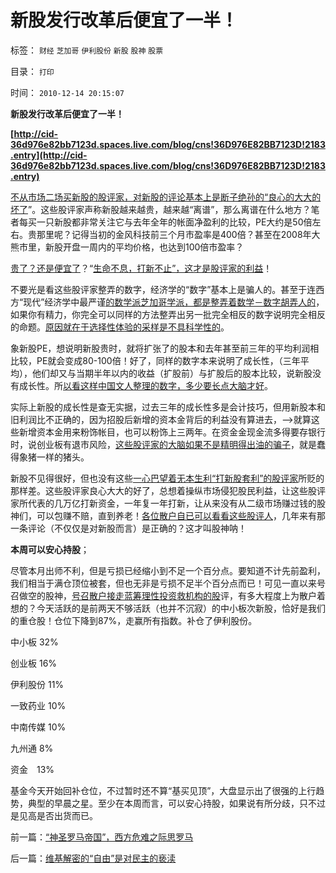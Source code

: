 # 新股发行改革后便宜了一半！

标签： `财经` `芝加哥` `伊利股份` `新股` `股神` `股票` 

目录： `打印`

时间： `2010-12-14 20:15:07`

**新股发行改革后便宜了一半！**

**[http://cid-36d976e82bb7123d.spaces.live.com/blog/cns!36D976E82BB7123D!2183.entry](http://cid-36d976e82bb7123d.spaces.live.com/blog/cns!36D976E82BB7123D!2183.entry)**

[不从市场二场买新股的股评家，对新股的评论基本上是断子绝孙的“良心的大大的坏了](../../../2010/2/3/新股市场化发行是二级市场利好.md)”。这些股评家声称新股越来越贵，越来越“离谱”，那么离谱在什么地方？笔者每买一只新股都非常关注它与去年全年的帐面净盈利的比较，PE大约是50倍左右。贵那里呢？记得当初的金风科技前三个月市盈率是400倍？甚至在2008年大熊市里，新股开盘一周内的平均价格，也达到100倍市盈率？

[贵了？还是便宜了](../../../2010/10/26/新价市场价发行二级市场反而便宜了.md)？“[生命不息，打新不止”，这才是股评家的利益](../../../2010/10/28/如何操纵新股发行政策获利？调整走势良好.md)！

不要光是看这些股评家整弄的数字，经济学的“数字”基本上是骗人的。甚至于连西方“现代”经济学中最严谨[的数学派芝加哥学派，都是整弄着数学－数字胡弄人的](../../../2009/12/31/数学囚徒的芝加哥学派.md)，如果你有精力，你完全可以同样的方法整弄出另一批完全相反的数字说明完全相反的命题。[原因就在于选择性体验的采样是不具科学性的](../../../2009/12/30/芝加哥学派，成也不确定性，败也不确定性.md)。

象新股PE，想说明新股贵时，就将扩张了的股本和去年甚至前三年的平均利润相比较，PE就会变成80-100倍！好了，同样的数字本来说明了成长性，（三年平均），他们却又与当期半年以内的收益（扩股前）与扩股后的股本比较，说新股没有成长性。所[以看这样中国文人整理的数字，多少要长点大脑才好](../../../2009/9/24/新股的PE、PB都需要校正.md)。

实际上新股的成长性是查无实据，过去三年的成长性多是会计技巧，但用新股本和旧利润比不正确的，因为招股后新增的资本金背后的利益没有算进去，——>就算这些新增资本金用来粉饰帐目，也可以粉饰上三两年。在资金金现金流多得要存银行时，说创业板有退市风险，[这些股评家的大脑如果不是精明得出油的骗子](../../../2010/11/29/国际板是最具卖国潜力的选手.md)，就是蠢得象猪一样的猪头。

新股不见得很好，但也没有这些[一心巴望着无本生利“打新股套利”的股评家](../../../2009/12/25/打新的就是炒新的就是骂市场的.md)所贬的那样差。这些股评家良心大大的好了，总想着操纵市场侵犯股民利益，让这些股评家所代表的几万亿打新资金，一年复一年打新，让从来没有从二级市场赚过钱的股神们，可以包赚不赔，直到养老！[各位散户自已可以看看这些股评人](../../../2010/7/1/股评家骂散户，骂市场经济，骂创业板，骂买卖自愿.md)，几年来有那一条评论（不仅仅是对新股而言）是正确的？这才叫股神呐！

**本周可以安心持股**；

尽管本月出师不利，但是亏损已经缩小到不足一个百分点。要知道不计先前盈利，我们相当于满仓顶位被套，但也无非是亏损不足半个百分点而已！可见一直以来号召做空的股神，[号召散户接走蓝筹理性投资救机构的股](../../../2010/6/30/股评家是股神炼成的.md)评，有多大程度上为散户着想的？今天活跃的是前两天不够活跃（也并不沉寂）的中小板次新股，恰好是我们的重仓股！仓位下降到87%，走赢所有指数。补仓了伊利股份。

中小板 32%

创业板 16%

伊利股份 11%

一致药业 10%

中南传媒 10%

九州通 8%

资金　13%

基金今天开始回补仓位，不过暂时还不算“基买见顶”，大盘显示出了很强的上行趋势，典型的早晨之星。至少在本周而言，可以安心持股，如果说有所分歧，只不过是见高是否出货而已。



前一篇：[“神圣罗马帝国”，西方危难之际思罗马](../../../2010/12/13/“神圣罗马帝国”，西方危难之际思罗马.md)

后一篇：[维基解密的“自由”是对民主的亵渎](../../../2010/12/14/维基解密的“自由”是对民主的亵渎.md)